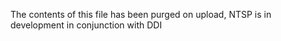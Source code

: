 The contents of this file has been purged on upload, NTSP is in development in conjunction with DDI
